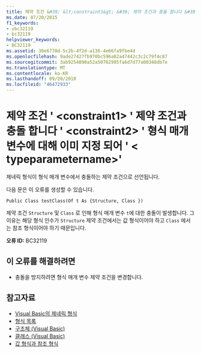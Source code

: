 ```yaml
---
title: 제약 조건 &#39; &lt;constraint1&gt; &#39; 제약 조건과 충돌 합니다 &#39; &lt;constraint2&gt; &#39; 형식 매개 변수에 대해 이미 지정 되어 &#39; &lt; typeparametername&gt;&#39;
ms.date: 07/20/2015
f1_keywords:
- vbc32119
- bc32119
helpviewer_keywords:
- BC32119
ms.assetid: 30e6778d-5c2b-4f2d-a136-4e66fa9fbe4d
ms.openlocfilehash: 9ade27427fb970bc596a02a47442c3c2c79f4c87
ms.sourcegitcommit: 3ab9254890a52a50762995fa6d7d77a00348db7e
ms.translationtype: MT
ms.contentlocale: ko-KR
ms.lasthandoff: 09/20/2018
ms.locfileid: "46472933"
---
```

# <a name="constraint-39ltconstraint1gt39-conflicts-with-the-constraint-39ltconstraint2gt39-already-specified-for-type-parameter-39lttypeparameternamegt39"></a>제약 조건 &#39; &lt;constraint1&gt; &#39; 제약 조건과 충돌 합니다 &#39; &lt;constraint2&gt; &#39; 형식 매개 변수에 대해 이미 지정 되어 &#39; &lt; typeparametername&gt;&#39;
제네릭 형식이 형식 매개 변수에서 충돌하는 제약 조건으로 선언됩니다.  
  
 다음 문은 이 오류를 생성할 수 있습니다.  
  
 `Public Class testClass(Of t As {Structure, Class })`  
  
 제약 조건 `Structure` 및 `Class` 로 인해 형식 매개 변수 `t`에 대한 충돌이 발생합니다. 그 이유는 해당 형식 인수가 `Structure` 제약 조건에서는 값 형식이어야 하고 `Class` 에서는 참조 형식이어야 하기 때문입니다.  
  
 **오류 ID:** BC32119  
  
## <a name="to-correct-this-error"></a>이 오류를 해결하려면  
  
-   충돌을 방지하려면 형식 매개 변수 제약 조건을 변경합니다.  
  
## <a name="see-also"></a>참고자료

- [Visual Basic의 제네릭 형식](../../visual-basic/programming-guide/language-features/data-types/generic-types.md)  
- [형식 목록](../../visual-basic/language-reference/statements/type-list.md)  
- [구조체 (Visual Basic)](../../visual-basic/language-reference/statements/structure-statement.md)  
- [클래스 (Visual Basic)](../../visual-basic/language-reference/statements/class-statement.md)  
- [값 형식과 참조 형식](../../visual-basic/programming-guide/language-features/data-types/value-types-and-reference-types.md)
